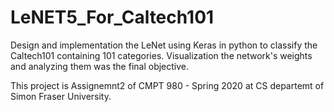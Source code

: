 # LeNET5_For_Caltech101
Design and implementation the LeNet using Keras in python to classify the Caltech101 containing  101 categories. Visualization the network's weights and analyzing them was the final objective.

This project is Assignemnt2 of CMPT 980 - Spring 2020 at CS departemt of Simon Fraser University.
